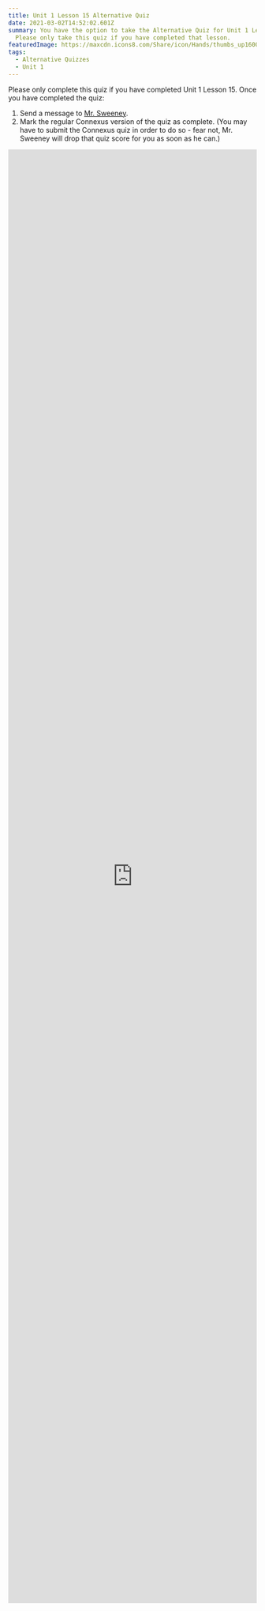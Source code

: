```yaml
---
title: Unit 1 Lesson 15 Alternative Quiz
date: 2021-03-02T14:52:02.601Z
summary: You have the option to take the Alternative Quiz for Unit 1 Lesson 15.
  Please only take this quiz if you have completed that lesson.
featuredImage: https://maxcdn.icons8.com/Share/icon/Hands/thumbs_up1600.png
tags:
  - Alternative Quizzes
  - Unit 1
---
```


Please only complete this quiz if you have completed Unit 1 Lesson 15. Once you have completed the quiz:

1. Send a message to [Mr. Sweeney](https://www.connexus.com/webmail?Hide-on-homeHeader=true/#/composemessage?idWebuser=2786770).
2. Mark the regular Connexus version of the quiz as complete. (You may have to submit the Connexus quiz in order to do so - fear not, Mr. Sweeney will drop that quiz score for you as soon as he can.)

<iframe src="https://docs.google.com/forms/d/e/1FAIpQLSfA1kWyYh_HcDYYzjg4TmXjupToFmlcNCbVZmXpXIO5zIW-uA/viewform?embedded=true" width="100%" height="2944" frameborder="0" marginheight="0" marginwidth="0">Loading…</iframe>
